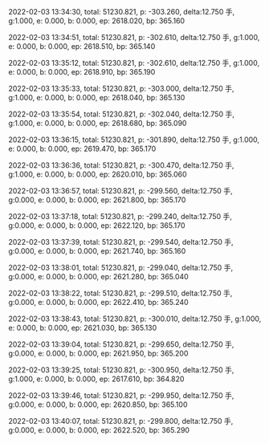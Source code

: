 2022-02-03 13:34:30, total: 51230.821, p: -303.260, delta:12.750 手, g:1.000, e: 0.000, b: 0.000, ep: 2618.020, bp: 365.160

2022-02-03 13:34:51, total: 51230.821, p: -302.610, delta:12.750 手, g:1.000, e: 0.000, b: 0.000, ep: 2618.510, bp: 365.140

2022-02-03 13:35:12, total: 51230.821, p: -302.610, delta:12.750 手, g:1.000, e: 0.000, b: 0.000, ep: 2618.910, bp: 365.190

2022-02-03 13:35:33, total: 51230.821, p: -303.000, delta:12.750 手, g:1.000, e: 0.000, b: 0.000, ep: 2618.040, bp: 365.130

2022-02-03 13:35:54, total: 51230.821, p: -302.040, delta:12.750 手, g:1.000, e: 0.000, b: 0.000, ep: 2618.680, bp: 365.090

2022-02-03 13:36:15, total: 51230.821, p: -301.890, delta:12.750 手, g:1.000, e: 0.000, b: 0.000, ep: 2619.470, bp: 365.170

2022-02-03 13:36:36, total: 51230.821, p: -300.470, delta:12.750 手, g:1.000, e: 0.000, b: 0.000, ep: 2620.010, bp: 365.060

2022-02-03 13:36:57, total: 51230.821, p: -299.560, delta:12.750 手, g:0.000, e: 0.000, b: 0.000, ep: 2621.800, bp: 365.170

2022-02-03 13:37:18, total: 51230.821, p: -299.240, delta:12.750 手, g:0.000, e: 0.000, b: 0.000, ep: 2622.120, bp: 365.170

2022-02-03 13:37:39, total: 51230.821, p: -299.540, delta:12.750 手, g:0.000, e: 0.000, b: 0.000, ep: 2621.740, bp: 365.160

2022-02-03 13:38:01, total: 51230.821, p: -299.040, delta:12.750 手, g:0.000, e: 0.000, b: 0.000, ep: 2621.280, bp: 365.040

2022-02-03 13:38:22, total: 51230.821, p: -299.510, delta:12.750 手, g:0.000, e: 0.000, b: 0.000, ep: 2622.410, bp: 365.240

2022-02-03 13:38:43, total: 51230.821, p: -300.010, delta:12.750 手, g:1.000, e: 0.000, b: 0.000, ep: 2621.030, bp: 365.130

2022-02-03 13:39:04, total: 51230.821, p: -299.650, delta:12.750 手, g:0.000, e: 0.000, b: 0.000, ep: 2621.950, bp: 365.200

2022-02-03 13:39:25, total: 51230.821, p: -300.950, delta:12.750 手, g:1.000, e: 0.000, b: 0.000, ep: 2617.610, bp: 364.820

2022-02-03 13:39:46, total: 51230.821, p: -299.950, delta:12.750 手, g:0.000, e: 0.000, b: 0.000, ep: 2620.850, bp: 365.100

2022-02-03 13:40:07, total: 51230.821, p: -299.800, delta:12.750 手, g:0.000, e: 0.000, b: 0.000, ep: 2622.520, bp: 365.290